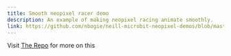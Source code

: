 ```yaml
---
title: Smooth neopixel racer demo
description: An example of making neopixel racing animate smoothly.
link: https://github.com/nbogie/neill-microbit-neopixel-demos/blob/master/SmoothRacerDemo.md
---
```


Visit [The Repo]({{page.link}}) for more on this

